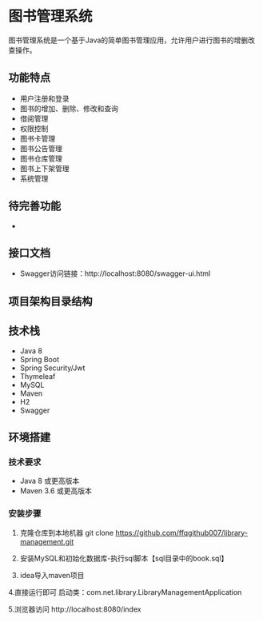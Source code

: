 # 图书管理系统

图书管理系统是一个基于Java的简单图书管理应用，允许用户进行图书的增删改查操作。

## 功能特点
- 用户注册和登录
- 图书的增加、删除、修改和查询
- 借阅管理
- 权限控制
- 图书卡管理
- 图书公告管理
- 图书仓库管理
- 图书上下架管理
- 系统管理

## 待完善功能
- 

## 接口文档 
- Swagger访问链接：http://localhost:8080/swagger-ui.html

## 项目架构目录结构



## 技术栈
- Java 8
- Spring Boot
- Spring Security/Jwt
- Thymeleaf
- MySQL
- Maven
- H2
- Swagger


## 环境搭建
### 技术要求
- Java 8 或更高版本
- Maven 3.6 或更高版本

### 安装步骤
1. 克隆仓库到本地机器
 git clone https://github.com/ffqgithub007/library-management.git
 
2. 安装MySQL和初始化数据库-执行sql脚本【sql目录中的book.sql】

3. idea导入maven项目

4.直接运行即可 
   启动类：com.net.library.LibraryManagementApplication
   
5.浏览器访问 
    http://localhost:8080/index